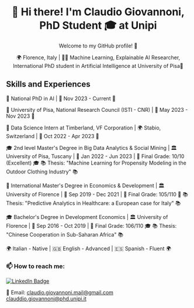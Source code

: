<!-- Welcome Message -->
<h1 align="center">👋 Hi there! I'm Claudio Giovannoni, PhD Student 🎓 at Unipi </h1>
<p align="center">Welcome to my GitHub profile! 🚀</p>

<!-- Contact Information -->
<p align="center">
  🌍 Florence, Italy   |   👨‍💼 Machine Learning, Explainable AI Researcher, International PhD student in Artificial Intelligence at University of Pisa🤖
</p>

<!-- Skills and Experiences -->
<h2>Skills and Experiences</h2>

<p align="left">
  🌟 National PhD in AI   |   📆 Nov 2023 - Current 🌟
  
  🌟 University of Pisa, National Research Council (ISTI - CNR)   |   📆 May 2023 - Nov 2023 🌟
  
  🚀 Data Science Intern at Timberland, VF Corporation   |   🌍 Stabio, Switzerland   |   📆 Oct 2022 - Apr 2023 🚀
  
  🎓 2nd level Master's Degree in Big Data Analytics & Social Mining   |   🏛️ University of Pisa, Tuscany   |   📆 Jan 2022 - Jun 2023   |   🏅 Final Grade: 10/10 (Excellent) 🎓
  📚 Thesis: "Machine Learning for Propensity Modeling in the Outdoor Clothing Industry" 📚
  
  📜 International Master's Degree in Economics & Development   |   🏛️ University of Florence   |   📆 Sep 2019 - Dec 2021   |   🏅 Final Grade: 105/110 📜
  📚 Thesis: "Predictive Analytics in Healthcare: a European case for Italy" 📚
  
  🎓 Bachelor's Degree in Development Economics   |   🏛️ University of Florence   |   📆 Sep 2016 - Oct 2019   |   🏅 Final Grade: 106/110 🎓
  📚 Thesis: "Chinese Cooperation in Sub-Saharan Africa" 📚
  
  🌍 Italian - Native   |   🇬🇧 English - Advanced   |   🇪🇸 Spanish - Fluent 🌍
</p>

<!-- How to Reach Me -->
<h3 align="left">📫 How to reach me:</h3>
<p align="left"> 
  
<!-- LinkedIn Badge -->
<a href="https://www.linkedin.com/in/cgiovannoni">
  <img src="https://img.shields.io/badge/LinkedIn-Connect-blue?style=for-the-badge&logo=linkedin" alt="LinkedIn Badge"> <br>
</a> 
  
📧 Email: claudio.giovannoni.mail@gmail.com
          clauddio.giovannoni@phd.unipi.it
</p>
